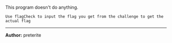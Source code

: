 This program doesn't do anything.

``Use flagCheck to input the flag you get from the challenge to get the actual flag``

---
**Author:** preterite